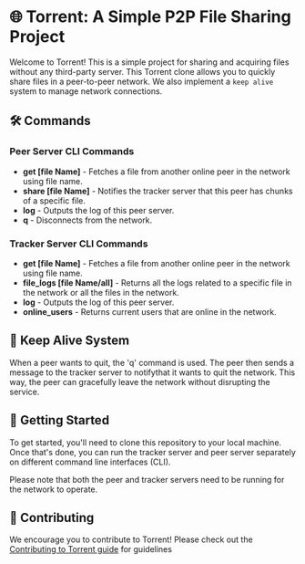 #  🌐 Torrent: A Simple P2P File Sharing Project 

Welcome to Torrent! This is a simple project for sharing and acquiring files without any third-party server. This Torrent clone allows you to quickly share files in a peer-to-peer network. We also implement a `keep alive` system to manage network connections.

## 🛠️ Commands 

### Peer Server CLI Commands

- **get [file Name]** - Fetches a file from another online peer in the network using file name.
- **share [file Name]** - Notifies the tracker server that this peer has chunks of a specific file.
- **log** - Outputs the log of this peer server.
- **q** - Disconnects from the network.

### Tracker Server CLI Commands

- **get [file Name]** - Fetches a file from another online peer in the network using file name.
- **file_logs [file Name/all]** - Returns all the logs related to a specific file in the network or all the files in the network.
- **log** - Outputs the log of this peer server.
- **online_users** - Returns current users that are online in the network.

## 🔄 Keep Alive System

When a peer wants to quit, the 'q' command is used. The peer then sends a message to the tracker server to notifythat it wants to quit the network. This way, the peer can gracefully leave the network without disrupting the service.

## 🚀 Getting Started

To get started, you'll need to clone this repository to your local machine. Once that's done, you can run the tracker server and peer server separately on different command line interfaces (CLI).

Please note that both the peer and tracker servers need to be running for the network to operate.

## 👋 Contributing

We encourage you to contribute to Torrent! Please check out the [Contributing to Torrent guide](CONTRIBUTION.md) for guidelines
